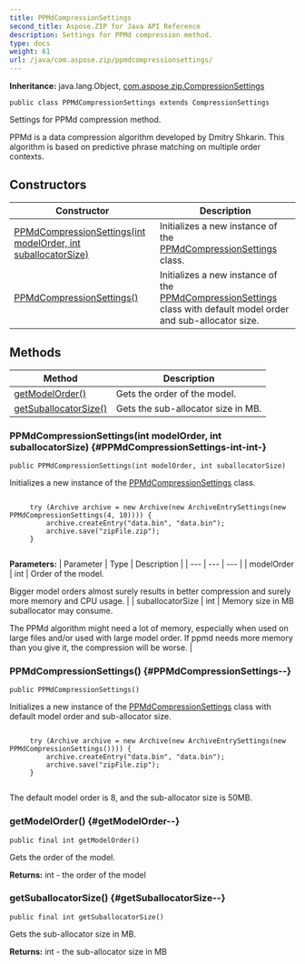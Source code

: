 ```yaml
---
title: PPMdCompressionSettings
second_title: Aspose.ZIP for Java API Reference
description: Settings for PPMd compression method.
type: docs
weight: 61
url: /java/com.aspose.zip/ppmdcompressionsettings/
---
```


**Inheritance:**
java.lang.Object, [com.aspose.zip.CompressionSettings](../../com.aspose.zip/compressionsettings)
```
public class PPMdCompressionSettings extends CompressionSettings
```

Settings for PPMd compression method.

PPMd is a data compression algorithm developed by Dmitry Shkarin. This algorithm is based on predictive phrase matching on multiple order contexts.
## Constructors

| Constructor | Description |
| --- | --- |
| [PPMdCompressionSettings(int modelOrder, int suballocatorSize)](#PPMdCompressionSettings-int-int-) | Initializes a new instance of the [PPMdCompressionSettings](../../com.aspose.zip/ppmdcompressionsettings) class. |
| [PPMdCompressionSettings()](#PPMdCompressionSettings--) | Initializes a new instance of the [PPMdCompressionSettings](../../com.aspose.zip/ppmdcompressionsettings) class with default model order and sub-allocator size. |
## Methods

| Method | Description |
| --- | --- |
| [getModelOrder()](#getModelOrder--) | Gets the order of the model. |
| [getSuballocatorSize()](#getSuballocatorSize--) | Gets the sub-allocator size in MB. |
### PPMdCompressionSettings(int modelOrder, int suballocatorSize) {#PPMdCompressionSettings-int-int-}
```
public PPMdCompressionSettings(int modelOrder, int suballocatorSize)
```


Initializes a new instance of the [PPMdCompressionSettings](../../com.aspose.zip/ppmdcompressionsettings) class.

```

     try (Archive archive = new Archive(new ArchiveEntrySettings(new PPMdCompressionSettings(4, 10)))) {
         archive.createEntry("data.bin", "data.bin");
         archive.save("zipFile.zip");
     }
 
```



**Parameters:**
| Parameter | Type | Description |
| --- | --- | --- |
| modelOrder | int | Order of the model.

Bigger model orders almost surely results in better compression and surely more memory and CPU usage. |
| suballocatorSize | int | Memory size in MB suballocator may consume.

The PPMd algorithm might need a lot of memory, especially when used on large files and/or used with large model order. If ppmd needs more memory than you give it, the compression will be worse. |

### PPMdCompressionSettings() {#PPMdCompressionSettings--}
```
public PPMdCompressionSettings()
```


Initializes a new instance of the [PPMdCompressionSettings](../../com.aspose.zip/ppmdcompressionsettings) class with default model order and sub-allocator size.

```

     try (Archive archive = new Archive(new ArchiveEntrySettings(new PPMdCompressionSettings()))) {
         archive.createEntry("data.bin", "data.bin");
         archive.save("zipFile.zip");
     }
 
```

The default model order is 8, and the sub-allocator size is 50MB.

### getModelOrder() {#getModelOrder--}
```
public final int getModelOrder()
```


Gets the order of the model.

**Returns:**
int - the order of the model
### getSuballocatorSize() {#getSuballocatorSize--}
```
public final int getSuballocatorSize()
```


Gets the sub-allocator size in MB.

**Returns:**
int - the sub-allocator size in MB
